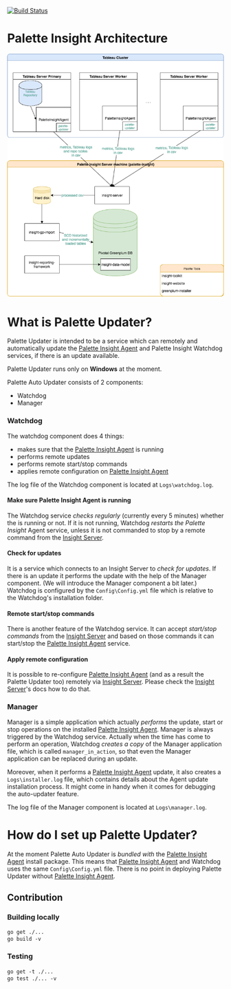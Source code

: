 [![Build Status](https://travis-ci.com/palette-software/palette-updater.svg?token=qWG5FJDvsjLrsJpXgxSJ&branch=master)](https://travis-ci.com/palette-software/palette-updater)

# Palette Insight Architecture

![GitHub Logo](https://github.com/palette-software/palette-insight/blob/master/insight-system-diagram.png?raw=true)

# What is Palette Updater?

Palette Updater is intended to be a service which can remotely and automatically update the [Palette Insight Agent] and Palette Insight Watchdog services, if there is an update available.

Palette Updater runs only on **Windows** at the moment.

Palette Auto Updater consists of 2 components:
* Watchdog
* Manager

### Watchdog
The watchdog component does 4 things:
* makes sure that the [Palette Insight Agent] is running
* performs remote updates
* performs remote start/stop commands
* applies remote configuration on [Palette Insight Agent]

The log file of the Watchdog component is located at `Logs\watchdog.log`.

#### Make sure Palette Insight Agent is running
The Watchdog service *checks regularly* (currently every 5 minutes) whether the [
](https://github.com/palette-software/PaletteInsightAgent) is running or not. If it is not running, Watchdog *restarts the Palette Insight* Agent service, unless it is not commanded to stop by a remote command from the [Insight Server].

#### Check for updates
It is a service which connects to an Insight Server to *check for updates*. If there is an update it performs the update with the help of the Manager component. (We will introduce the Manager component a bit later.) Watchdog is configured by the `Config\Config.yml` file which is relative to the Watchdog's installation folder.

#### Remote start/stop commands
There is another feature of the Watchdog service. It can accept *start/stop commands* from the [Insight Server] and based on those commands it can start/stop the [Palette Insight Agent] service.

#### Apply remote configuration
It is possible to re-configure [Palette Insight Agent] (and as a result the Palette Updater too) remotely via [Insight Server]. Please check the [Insight Server]'s docs how to do that.

### Manager
Manager is a simple application which actually *performs* the update, start or stop operations on the installed [Palette Insight Agent]. Manager is always triggered by the Watchdog service. Actually when the time has come to perform an operation, Watchdog *creates a copy* of the Manager application file, which is called `manager_in_action`, so that even the Manager application can be replaced during an update.

Moreover, when it performs a [Palette Insight Agent] update, it also creates a `Logs\installer.log` file, which contains details about the Agent update installation process. It might come in handy when it comes for debugging the auto-updater feature.

The log file of the Manager component is located at `Logs\manager.log`. 

# How do I set up Palette Updater?
At the moment Palette Auto Updater is *bundled with* the [Palette Insight Agent] install package. This means that [Palette Insight Agent] and Watchdog uses the same `Config\Config.yml` file. There is no point in deploying Palette Updater without [Palette Insight Agent].

## Contribution

### Building locally

```
go get ./...
go build -v
```

### Testing

```
go get -t ./...
go test ./... -v
```

[Insight Server]: https://github.com/palette-software/insight-server
[Palette Insight Agent]: https://github.com/palette-software/PaletteInsightAgent
